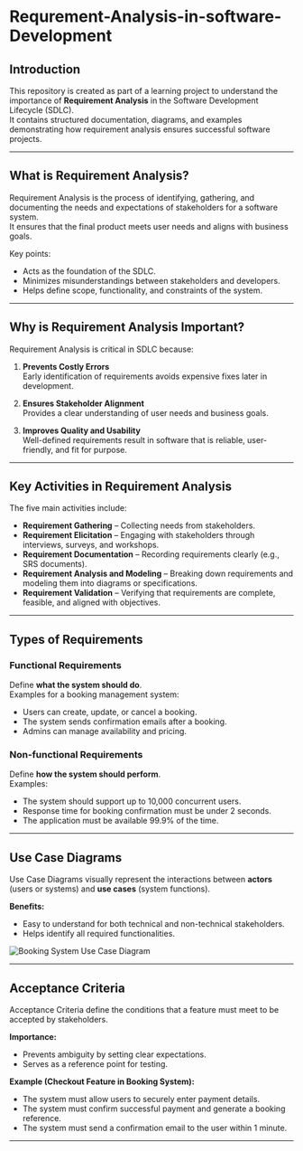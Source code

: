 # Requrement-Analysis-in-software-Development


## Introduction
This repository is created as part of a learning project to understand the importance of **Requirement Analysis** in the Software Development Lifecycle (SDLC).  
It contains structured documentation, diagrams, and examples demonstrating how requirement analysis ensures successful software projects.

---

## What is Requirement Analysis?
Requirement Analysis is the process of identifying, gathering, and documenting the needs and expectations of stakeholders for a software system.  
It ensures that the final product meets user needs and aligns with business goals.  

Key points:
- Acts as the foundation of the SDLC.  
- Minimizes misunderstandings between stakeholders and developers.  
- Helps define scope, functionality, and constraints of the system.  

---

## Why is Requirement Analysis Important?
Requirement Analysis is critical in SDLC because:
1. **Prevents Costly Errors**  
   Early identification of requirements avoids expensive fixes later in development.  

2. **Ensures Stakeholder Alignment**  
   Provides a clear understanding of user needs and business goals.  

3. **Improves Quality and Usability**  
   Well-defined requirements result in software that is reliable, user-friendly, and fit for purpose.  

---

## Key Activities in Requirement Analysis
The five main activities include:

- **Requirement Gathering** – Collecting needs from stakeholders.  
- **Requirement Elicitation** – Engaging with stakeholders through interviews, surveys, and workshops.  
- **Requirement Documentation** – Recording requirements clearly (e.g., SRS documents).  
- **Requirement Analysis and Modeling** – Breaking down requirements and modeling them into diagrams or specifications.  
- **Requirement Validation** – Verifying that requirements are complete, feasible, and aligned with objectives.  

---

## Types of Requirements

### Functional Requirements
Define **what the system should do**.  
Examples for a booking management system:
- Users can create, update, or cancel a booking.  
- The system sends confirmation emails after a booking.  
- Admins can manage availability and pricing.  

### Non-functional Requirements
Define **how the system should perform**.  
Examples:
- The system should support up to 10,000 concurrent users.  
- Response time for booking confirmation must be under 2 seconds.  
- The application must be available 99.9% of the time.  

---

## Use Case Diagrams
Use Case Diagrams visually represent the interactions between **actors** (users or systems) and **use cases** (system functions).  

**Benefits:**
- Easy to understand for both technical and non-technical stakeholders.  
- Helps identify all required functionalities.  

![Booking System Use Case Diagram](./alx-booking-uc.png)  

---

## Acceptance Criteria
Acceptance Criteria define the conditions that a feature must meet to be accepted by stakeholders.  

**Importance:**
- Prevents ambiguity by setting clear expectations.  
- Serves as a reference point for testing.  

**Example (Checkout Feature in Booking System):**
- The system must allow users to securely enter payment details.  
- The system must confirm successful payment and generate a booking reference.  
- The system must send a confirmation email to the user within 1 minute.  

---
